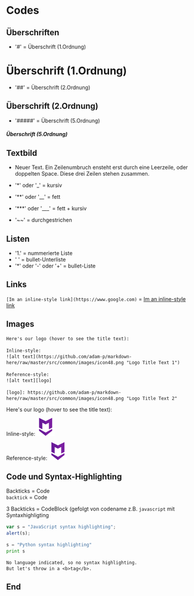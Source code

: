# Codes
## Überschriften

- '#' = Überschrift (1.Ordnung)
# Überschrift (1.Ordnung)
- '##' = Überschrift (2.Ordnung)
## Überschrift (2.Ordnung)
- '#####' = Überschrift (5.Ordnung)
##### Überschrift (5.Ordnung)

## Textbild
- Neuer Text. Ein Zeilenumbruch ensteht erst durch eine Leerzeile, oder 
doppelten Space. 
Diese drei Zeilen stehen zusammen.

- '*' oder '_' = kursiv
- '**' oder '__' = fett
- '***' oder '___' = fett + kursiv
- '~~' = durchgestrichen
## Listen
- '1.' = nummerierte Liste
- '  ' = bullet-Unterliste
- '*' oder '-' oder '+' = bullet-Liste
## Links
``` [Im an inline-style link](https://www.google.com) ```
 = [Im an inline-style link](https://www.google.com)  

## Images

```
Here's our logo (hover to see the title text):

Inline-style: 
![alt text](https://github.com/adam-p/markdown-here/raw/master/src/common/images/icon48.png "Logo Title Text 1")

Reference-style: 
![alt text][logo]

[logo]: https://github.com/adam-p/markdown-here/raw/master/src/common/images/icon48.png "Logo Title Text 2"

```

Here's our logo (hover to see the title text):

Inline-style: 
![alt text](https://github.com/adam-p/markdown-here/raw/master/src/common/images/icon48.png "Logo Title Text 1")

Reference-style: 
![alt text][logo]

[logo]: https://github.com/adam-p/markdown-here/raw/master/src/common/images/icon48.png "Logo Title Text 2"

## Code und Syntax-Highlighting
Backticks = Code  
`backtick` = Code  

3 Backticks = CodeBlock (gefolgt von codename z.B. `javascript` mit 
Syntaxhighligting  
```javascript
var s = "JavaScript syntax highlighting";
alert(s);
```
 
```python
s = "Python syntax highlighting"
print s
```
 
```
No language indicated, so no syntax highlighting. 
But let's throw in a <b>tag</b>.
```

## End
